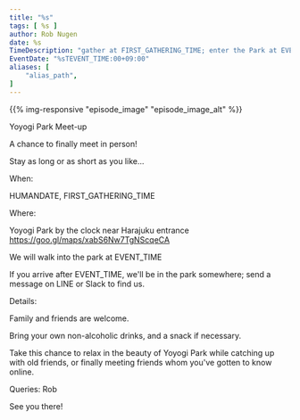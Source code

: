 ```yaml
---
title: "%s"
tags: [ %s ]
author: Rob Nugen
date: %s
TimeDescription: "gather at FIRST_GATHERING_TIME; enter the Park at EVENT_TIME"
EventDate: "%sTEVENT_TIME:00+09:00"
aliases: [
    "alias_path",
]
---
```


{{% img-responsive "episode_image" "episode_image_alt" %}}

Yoyogi Park Meet-up

A chance to finally meet in person!

Stay as long or as short as you like...

When:

HUMANDATE, FIRST_GATHERING_TIME

Where:

Yoyogi Park by the clock near Harajuku entrance  https://goo.gl/maps/xabS6Nw7TgNScqeCA

We will walk into the park at EVENT_TIME

If you arrive after EVENT_TIME, we'll be in the park somewhere; send a message on LINE or Slack to find us.

Details:

Family and friends are welcome.

Bring your own non-alcoholic drinks, and a snack if necessary.

Take this chance to relax in the beauty of Yoyogi Park while catching up with old friends, or finally meeting friends whom you've gotten to know online.

Queries: Rob

See you there!
